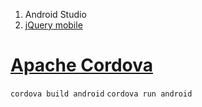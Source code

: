 1. Android Studio
2. [jQuery mobile](https://www.w3schools.com/jquerymobile/jquerymobile_examples.asp)

# [Apache Cordova](https://cordova.apache.org/)


`cordova build android`
`cordova run android`
